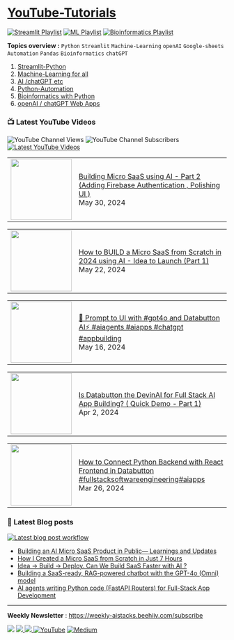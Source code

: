 # [YouTube-Tutorials](https://www.youtube.com/c/Avra_b) 

[![Streamlit Playlist](https://github.com/avrabyt/YouTube-Tutorials/actions/workflows/Streamlit-workflow.yml/badge.svg)](https://github.com/avrabyt/YouTube-Tutorials/actions/workflows/Streamlit-workflow.yml)
[![ML Playlist](https://github.com/avrabyt/YouTube-Tutorials/actions/workflows/ml-automation.yml/badge.svg)](https://github.com/avrabyt/YouTube-Tutorials/actions/workflows/ml-automation.yml)
[![Bioinformatics Playlist](https://github.com/avrabyt/YouTube-Tutorials/actions/workflows/bioinfo-workflow.yml/badge.svg)](https://github.com/avrabyt/YouTube-Tutorials/actions/workflows/bioinfo-workflow.yml)

**Topics overview :**  `Python` `Streamlit` `Machine-Learning` `openAI` `Google-sheets` `Automation` `Pandas` `Bioinformatics` `chatGPT`

1. [Streamlit-Python](https://github.com/avrabyt/YouTube-Tutorials/tree/main/Streamlit-Python)
2. [Machine-Learning for all](https://github.com/avrabyt/YouTube-Tutorials/tree/main/Machine-Learning%20for%20all)
3. [AI /chatGPT etc](https://github.com/avrabyt/YouTube-Tutorials/tree/main/Machine-Learning%20for%20all)
4. [Python-Automation](https://github.com/avrabyt/YouTube-Tutorials/tree/main/Python-Automation)
5. [Bioinformatics with Python](https://github.com/avrabyt/YouTube-Tutorials/tree/main/Bioinformatics%20with%20Python)
6. [openAI / chatGPT Web Apps](https://github.com/avrabyt/Holiday-coding-session/tree/5af12fbdc474b07f70397390e5040096b92814d2)


### 📺 Latest YouTube Videos
![YouTube Channel Views](https://img.shields.io/youtube/channel/views/UCDMP6ATYKNXMvn2ok1gfM7Q?style=plastic)
![YouTube Channel Subscribers](https://img.shields.io/youtube/channel/subscribers/UCDMP6ATYKNXMvn2ok1gfM7Q?style=plastic)
[![Latest YouTube Videos](https://github.com/avrabyt/YouTube-Tutorials/actions/workflows/Youtube-workflow.yml/badge.svg)](https://github.com/avrabyt/YouTube-Tutorials/actions/workflows/Youtube-workflow.yml)


<!-- YOUTUBE:START --><table><tr><td><a href="https://www.youtube.com/watch?v=g-6nihTmeeQ"><img width="140px" src="https://i.ytimg.com/vi/g-6nihTmeeQ/mqdefault.jpg"></a></td>
<td><a href="https://www.youtube.com/watch?v=g-6nihTmeeQ">Building Micro SaaS using AI - Part 2 &lpar;Adding Firebase Authentication , Polishing UI &rpar;</a><br/>May 30, 2024</td></tr></table>
<table><tr><td><a href="https://www.youtube.com/watch?v=HRD-zG-Dwwc"><img width="140px" src="https://i.ytimg.com/vi/HRD-zG-Dwwc/mqdefault.jpg"></a></td>
<td><a href="https://www.youtube.com/watch?v=HRD-zG-Dwwc">How to BUILD a Micro SaaS from Scratch in 2024 using AI - Idea to Launch &lpar;Part 1&rpar;</a><br/>May 22, 2024</td></tr></table>
<table><tr><td><a href="https://www.youtube.com/watch?v=zT3pa6zVyD4"><img width="140px" src="https://i.ytimg.com/vi/zT3pa6zVyD4/mqdefault.jpg"></a></td>
<td><a href="https://www.youtube.com/watch?v=zT3pa6zVyD4">🤯 Prompt to UI with #gpt4o  and Databutton AI⚡️ #aiagents #aiapps  #chatgpt #appbuilding</a><br/>May 16, 2024</td></tr></table>
<table><tr><td><a href="https://www.youtube.com/watch?v=fLALBVuHKL8"><img width="140px" src="https://i.ytimg.com/vi/fLALBVuHKL8/mqdefault.jpg"></a></td>
<td><a href="https://www.youtube.com/watch?v=fLALBVuHKL8">Is Databutton the DevinAI for Full Stack AI App Building? &lpar; Quick Demo - Part 1&rpar;</a><br/>Apr 2, 2024</td></tr></table>
<table><tr><td><a href="https://www.youtube.com/watch?v=gD2rVaAgUEM"><img width="140px" src="https://i.ytimg.com/vi/gD2rVaAgUEM/mqdefault.jpg"></a></td>
<td><a href="https://www.youtube.com/watch?v=gD2rVaAgUEM">How to Connect Python Backend with React Frontend in Databutton #fullstacksoftwareengineering#aiapps</a><br/>Mar 26, 2024</td></tr></table>
<!-- YOUTUBE:END -->



### 📑 Latest Blog posts
[![Latest blog post workflow](https://github.com/avrabyt/YouTube-Tutorials/actions/workflows/blog-post-workflow.yml/badge.svg?branch=main)](https://github.com/avrabyt/YouTube-Tutorials/actions/workflows/blog-post-workflow.yml)

<!-- BLOG-POST-LIST:START -->
- [Building an AI Micro SaaS Product in Public— Learnings and Updates](https://medium.com/@avra42/building-an-ai-micro-saas-product-in-public-learnings-and-updates-80284ed24344?source=rss-bf79cad6afa1------2)
- [How I Created a Micro SaaS from Scratch in Just 7 Hours](https://medium.com/databutton/how-i-created-a-micro-saas-from-scratch-in-just-7-hours-fc0a8e457247?source=rss-bf79cad6afa1------2)
- [Idea → Build → Deploy. Can We Build SaaS Faster with AI ?](https://medium.com/@avra42/idea-build-deploy-can-we-build-saas-faster-with-ai-2cdaf3d36c3c?source=rss-bf79cad6afa1------2)
- [Building a SaaS-ready, RAG-powered chatbot with the GPT-4o &lpar;Omni&rpar; model](https://medium.com/@avra42/building-a-saas-ready-rag-powered-chatbot-with-the-gpt-4o-omni-model-00931fb8a22b?source=rss-bf79cad6afa1------2)
- [AI agents writing Python code &lpar;FastAPI Routers&rpar; for Full-Stack App Development](https://medium.com/databutton/ai-agents-writing-python-code-fastapi-routers-for-full-stack-app-development-76379ee1fc23?source=rss-bf79cad6afa1------2)
<!-- BLOG-POST-LIST:END -->
-----
**Weekly Newsletter** : https://weekly-aistacks.beehiiv.com/subscribe

<a href="https://www.buymeacoffee.com/AvraCodes" target="_blank"><img src="https://img.shields.io/badge/Buy_Me_A_Coffee-FFDD00?style=for-the-badge&logo=buy-me-a-coffee&logoColor=black" ></a>
<a href='https://ko-fi.com/avrabyt' target='_blank'><img src='https://img.shields.io/badge/Ko--fi-F16061?style=for-the-badge&logo=ko-fi&logoColor=white'> </a>
<a href='https://www.patreon.com/user?u=82100262'><img src='https://img.shields.io/badge/Patreon-F96854?style=for-the-badge&logo=patreon&logoColor=white'> </a>
[![YouTube](https://img.shields.io/badge/YouTube-%23FF0000.svg?style=for-the-badge&logo=YouTube&logoColor=white)](https://www.youtube.com/c/Avra_b)
[![Medium](https://img.shields.io/badge/Medium-12100E?style=for-the-badge&logo=medium&logoColor=white)](https://medium.com/@avra42)
